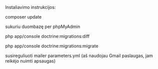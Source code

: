 Instaliavimo instrukcijos:

composer update

sukuriu duombazę per phpMyAdmin

php app/console doctrine:migrations:diff

php app/console doctrine:migrations:migrate

susireguliuoti mailer parameters.yml (aš naudojau Gmail paslaugas, jam reikėjo nuimti apsaugas)